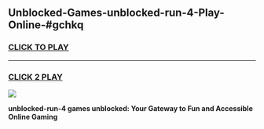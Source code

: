
## Unblocked-Games-unblocked-run-4-Play-Online-#gchkq
<h3>
<a href="https://premium.freeplayer.one?title=unblocked-run-4&ref=24F">CLICK TO PLAY</a></h3>
<hr>

<h3>
<a href="https://premium.freeplayer.one?title=unblocked-run-4&ref=24F">CLICK 2 PLAY</a>
  
</h3>

<a href="https://premium.freeplayer.one?title=unblocked-run-4&ref=24F/"><img src="https://clearcache.store/games.png"></a>


**unblocked-run-4 games unblocked: Your Gateway to Fun and Accessible Online Gaming**
